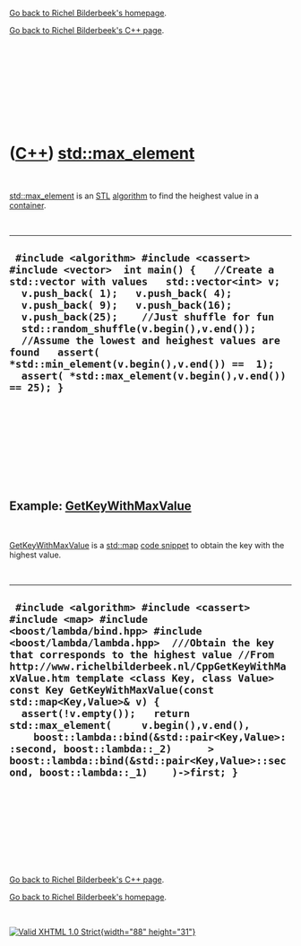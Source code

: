 [Go back to Richel Bilderbeek's homepage](index.htm).

[Go back to Richel Bilderbeek's C++ page](Cpp.htm).

 

 

 

 

 

([C++](Cpp.htm)) [std::max\_element](CppMax_element.htm)
========================================================

 

[std::max\_element](CppMax_element.htm) is an [STL](CppStl.htm)
[algorithm](CppAlgorithm.htm) to find the heighest value in a
[container](CppContainer.htm).

 

  -------------------------------------------------------------------------------------------------------------------------------------------------------------------------------------------------------------------------------------------------------------------------------------------------------------------------------------------------------------------------------------------------------------------------------------------------------------------------------
  ` #include <algorithm> #include <cassert> #include <vector>  int main() {   //Create a std::vector with values   std::vector<int> v;   v.push_back( 1);   v.push_back( 4);   v.push_back( 9);   v.push_back(16);   v.push_back(25);    //Just shuffle for fun   std::random_shuffle(v.begin(),v.end());    //Assume the lowest and heighest values are found   assert( *std::min_element(v.begin(),v.end()) ==  1);   assert( *std::max_element(v.begin(),v.end()) == 25); }`
  -------------------------------------------------------------------------------------------------------------------------------------------------------------------------------------------------------------------------------------------------------------------------------------------------------------------------------------------------------------------------------------------------------------------------------------------------------------------------------

 

 

 

 

 

Example: [GetKeyWithMaxValue](CppGetKeyWithMaxValue.htm)
--------------------------------------------------------

 

[GetKeyWithMaxValue](CppGetKeyWithMaxValue.htm) is a
[std::map](CppMap.htm) [code snippet](CppCodeSnippets.htm) to obtain the
key with the highest value.

 

  -----------------------------------------------------------------------------------------------------------------------------------------------------------------------------------------------------------------------------------------------------------------------------------------------------------------------------------------------------------------------------------------------------------------------------------------------------------------------------------------------------------------------------------------------------------------------------------------------------
  ` #include <algorithm> #include <cassert> #include <map> #include <boost/lambda/bind.hpp> #include <boost/lambda/lambda.hpp>  ///Obtain the key that corresponds to the highest value //From http://www.richelbilderbeek.nl/CppGetKeyWithMaxValue.htm template <class Key, class Value> const Key GetKeyWithMaxValue(const std::map<Key,Value>& v) {   assert(!v.empty());   return std::max_element(     v.begin(),v.end(),     boost::lambda::bind(&std::pair<Key,Value>::second, boost::lambda::_2)      > boost::lambda::bind(&std::pair<Key,Value>::second, boost::lambda::_1)    )->first; }`
  -----------------------------------------------------------------------------------------------------------------------------------------------------------------------------------------------------------------------------------------------------------------------------------------------------------------------------------------------------------------------------------------------------------------------------------------------------------------------------------------------------------------------------------------------------------------------------------------------------

 

 

 

 

 

[Go back to Richel Bilderbeek's C++ page](Cpp.htm).

[Go back to Richel Bilderbeek's homepage](index.htm).

 

[![Valid XHTML 1.0 Strict](valid-xhtml10.png){width="88"
height="31"}](http://validator.w3.org/check?uri=referer)
